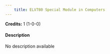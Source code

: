 ```yaml
---
    title: ELV780 Special Module in Computers
---
```

**Credits:** 1 (1-0-0)



#### Description 
No description available